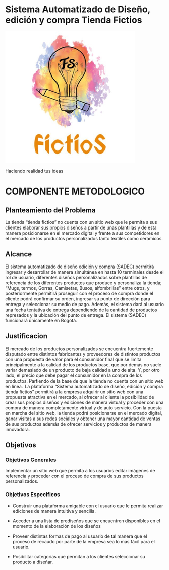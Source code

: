 # Sistema Automatizado de Diseño, edición y compra Tienda Fictios 

![](https://github.com/FictiosWeb/Fictios/blob/Testing/Logo.png)

Haciendo realidad tus ideas 

# COMPONENTE METODOLOGICO

## Planteamiento del Problema

La tienda “tienda fictios” no cuenta con un sitio web que le permita a sus clientes elaborar sus propios diseños a partir de unas plantillas y de esta manera posicionarse en el mercado digital y frente a sus competidores en el mercado de los productos personalizados tanto textiles como cerámicos.  

## Alcance

El sistema automatizado de diseño edición y compra (SADEC) permitirá ingresar y desarrollar de manera simultánea en hasta 10 terminales desde el rol de usuario, diferentes diseños personalizados sobre plantillas de referencia de los diferentes productos que produce y personaliza la tienda; “Mugs, termos, Gorras, Camisetas, Busos, alfombrillas” entre otros, y posteriormente permitirá proseguir con el proceso de compra donde el cliente podrá confirmar su orden, ingresar su punto de dirección para entrega y seleccionar su medio de pago. Además, el sistema dará al usuario una fecha tentativa de entrega dependiendo de la cantidad de productos represados y la ubicación del punto de entrega. El sistema (SADEC) funcionará únicamente en Bogotá.  

## Justificacion

El mercado de los productos personalizados se encuentra fuertemente disputado entre distintos fabricantes y proveedores de distintos productos con una propuesta de valor para el consumidor final que se limita principalmente a la calidad de los productos base, que por demás no suele variar demasiado de un producto de baja calidad a uno de alta. Y, por otro lado, el precio que debe pagar el consumidor en la compra de los productos. Partiendo de la base de que la tienda no cuenta con un sitio web en línea.  La plataforma “Sistema automatizado de diseño, edición y compra tienda fictios” permitirá a la empresa adquirir un sitio web con una propuesta atractiva en el mercado, al ofrecer al cliente la posibilidad de crear sus propios diseños y ediciones de manera virtual y proceder con una compra de manera completamente virtual y de auto servicio. Con la puesta en marcha del sitio web, la tienda podrá posicionarse en el mercado digital, ganar visitas a sus redes sociales y obtener una mayor cantidad de ventas de sus productos además de ofrecer servicios y productos de manera innovadora.   

## Objetivos 
### Objetivos Generales 

Implementar un sitio web que permita a los usuarios editar imágenes de referencia y proceder con el proceso de compra de sus productos personalizados.  

### Objetivos Especificos 

* Construir una plataforma amigable con el usuario que le permita realizar ediciones de manera intuitiva y sencilla.  

* Acceder a una lista de prediseños que se encuentren disponibles en el momento de la elaboración de los diseños  

* Proveer distintas formas de pago al usuario de tal manera que el proceso de recaudo por parte de la empresa sea lo más fácil para el usuario.  

* Posibilitar categorías que permitan a los clientes seleccionar su producto a diseñar. 
